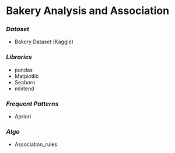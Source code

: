 # Bakery Analysis and Association
 
 ### *Dataset* ###
 * Bakery Dataset (Kaggle)
 
 ### *Libraries* ###
 * pandas
 * Matplotlib
 * Seaborn
 * mlxtend
 
 
 ### *Frequent Patterns* ###
 * Apriori
 
 ### *Algo* ###
 * Association_rules
 

